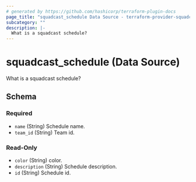 ```yaml
---
# generated by https://github.com/hashicorp/terraform-plugin-docs
page_title: "squadcast_schedule Data Source - terraform-provider-squadcast-new"
subcategory: ""
description: |-
  What is a squadcast schedule?
---
```


# squadcast_schedule (Data Source)

What is a squadcast schedule?



<!-- schema generated by tfplugindocs -->
## Schema

### Required

- `name` (String) Schedule name.
- `team_id` (String) Team id.

### Read-Only

- `color` (String) color.
- `description` (String) Schedule description.
- `id` (String) Schedule id.


